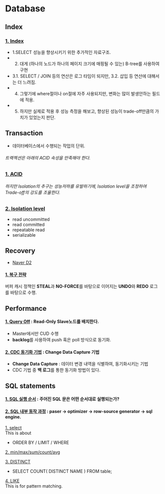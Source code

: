 # Database

## Index  
### [1. Index](/all/index.md)  
* 1.SELECT 성능을 향상시키기 위한 추가적인 자료구조. 
* 2. 대게 (하나의 노드가 하나의 페이지 크기에 매핑될 수 있는) B-tree를 사용하여 구현  
* 3.1. SELECT / JOIN 등의 연산은 로그 타임이 되지만, 3.2. 삽입 등 연산에 대해서는 더 느려짐.
* 4. 그렇기에 where절이나 on절에 자주 사용되지만, 변화는 많이 발생안하는 필드에 적용.  
* 5. 하지만 실제로 적용 후 성능 측정을 해보고, 향상된 성능이 trade-off만큼의 가치가 있었는지 판단.  


## Transaction  
* 데이터베이스에서 수행되는 작업의 단위.  

###### 트랙젝션은 아래의 ACID 속성을 만족해야 한다.
### [1. ACID](/all/acid.md)  

###### 하지만 Isolation의 추구는 성능저하를 유발하기에, Isolation level을 조정하여 Trade-off의 강도를 조율한다.  
### [2. Isolation level](/all/isolation.md)  
* read uncommitted  
* read committed  
* repeatable read  
* serializable  

## Recovery  
* [Naver D2](https://d2.naver.com/helloworld/407507)  
#### [1. 복구 전략](/all/recovery.md)  
버퍼 캐시 정책인 **STEAL**과 **NO-FORCE**를 바탕으로 이어지는 **UNDO**와 **REDO** 로그를 바탕으로 수행.  

## Performance  
#### [1. Query Off](/all/query-off.md) : Read-Only Slave노드를 배치한다.  
* Master에서만 CUD 수행  
* **backlog**를 사용하여 push 혹은 poll 방식으로 동기화.  
#### [2. CDC 동기화 기법](https://specialscene.tistory.com/34) : Change Data Capture 기법   
* **Change Data Capture** : 데이터 변경 내역을 식별하여, 동기화시키는 기법  
* CDC 기법 중 **백 로그**를 통한 동기화 방법이 있다.  


## SQL statements  
#### [1. SQL 실행 순서](/all/sql-pr.md) : 주어진 SQL 문은 어떤 순서대로 실행되는가?  
#### [2. SQL 내부 동작 과정](/all/sql-wor.md) : paser -> optimizer -> row-source generator -> sql engine.  



[1. select](/sql/select.md)  
  This is about  
  * ORDER BY / LIMIT / WHERE  
 
 
[2. min/max/sum/count/avg](/sql/min-max-sum.md)  
   
  
[3. DISTINCT](/sql/disctinct.md)  
   * SELECT COUNT( DISTINCT NAME ) FROM table;  
   

[4. LIKE](/sql/LIKE.md)  
This is for pattern matching.  
